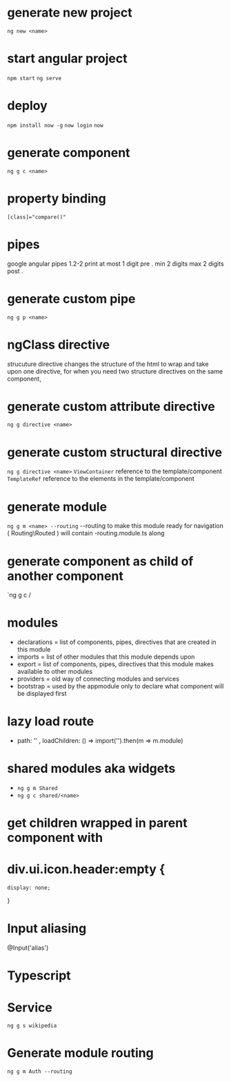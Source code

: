# generate new project
`ng new <name>`

# start angular project
`npm start`
`ng serve`

# deploy
`npm install now -g`
`now login`
`now`

# generate component
`ng g c <name>`

# property binding
`[class]="compare()"`

# pipes 
google angular pipes
1.2-2 print at most 1 digit pre . 
               min 2 digits max 2 digits post .


# generate custom pipe
`ng g p <name>`

# ngClass directive
strucuture directive changes the structure of the html
<ng-container> to wrap and take upon one directive, for when you need two structure directives on the same component, 

# generate custom attribute directive
`ng g directive <name>`

# generate custom structural directive
`ng g directive <name>`
`ViewContainer` reference to the template/component
`TemplateRef` reference to the elements in the template/component

# generate module
`ng g m <name> --routing` 
--routing to make this module ready for navigation ( Routing\Routed ) 
will contain <name>-routing.module.ts along

# generate component as child of another component
`ng g c <parent-name>/<name>

# modules
 - declarations = list of components, pipes, directives that are created in this module
 - imports = list of other modules that this module depends upon
 - export = list of components, pipes, directives that this module makes available to other modules
 - providers = old way of connecting modules and services
 - bootstrap = used by the appmodule only to declare what component will be displayed first

# lazy load route
 - path: '<name>' , loadChildren: () => import('<path>').then(m => m.<name>module)

# shared modules aka widgets
 - `ng g m Shared`
 - `ng g c shared/<name>`

# get children wrapped in parent component with <ng-content/>
# div.ui.icon.header:empty {
    display: none;
}

# Input aliasing
@Input('alias') <actualname>

# Typescript

# Service
`ng g s wikipedia`

# Generate module routing
`ng g m Auth --routing`